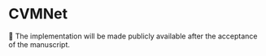 # CVMNet
📌 The implementation will be made publicly available after the acceptance of the manuscript.
